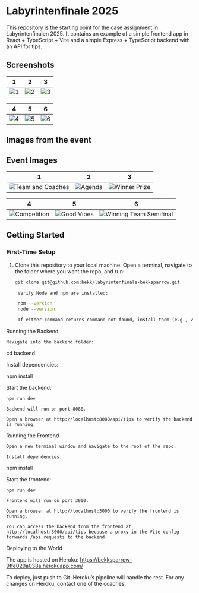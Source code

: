# Labyrintenfinale 2025

This repository is the starting point for the case assignment in Labyrintenfinalen 2025. It contains an example of a simple frontend app in React + TypeScript + Vite and a simple Express + TypeScript backend with an API for tips.

## Screenshots

| 1 | 2 | 3 |
|---|---|---|
| ![1](https://github.com/user-attachments/assets/31c840f5-d171-4aab-8bbd-704afba78cb4) | ![2](https://github.com/user-attachments/assets/1d2db348-db9a-47a0-9999-8c437f476272) | ![3](https://github.com/user-attachments/assets/1bf61d85-b415-4980-a121-6667dc5baf75) |

| 4 | 5 | 6 |
|---|---|---|
| ![4](https://github.com/user-attachments/assets/a5a787f8-92c8-47c7-9f7f-91634b8daf0f) | ![5](https://github.com/user-attachments/assets/3bf1a79f-01fe-41b9-8e24-01a69a05911a) | ![6](https://github.com/user-attachments/assets/39f54dd8-7119-458b-a465-4dc635bb4de2) |


## Images from the event 
## Event Images

| 1 | 2 | 3 |
|---|---|---|
| ![Team and Coaches](https://github.com/user-attachments/assets/670f64f7-996c-408d-b23c-4fd3b728469a) | ![Agenda](https://github.com/user-attachments/assets/10c91fa4-2f1a-40e8-bac8-370277f0c69c) | ![Winner Prize](https://github.com/user-attachments/assets/31fee900-0bb0-4274-95e2-92241429058b) |

| 4 | 5 | 6 |
|---|---|---|
| ![Competition](https://github.com/user-attachments/assets/6940474f-3caf-45e7-bc89-dda679c3d514) | ![Good Vibes](https://github.com/user-attachments/assets/ebbc16df-97a6-48ed-8f59-04c4a631ea15) | ![Winning Team Semifinal](https://github.com/user-attachments/assets/c2477e89-a982-4909-bbb3-ac03d35f8756) |

## Getting Started

### First-Time Setup

1. Clone this repository to your local machine. Open a terminal, navigate to the folder where you want the repo, and run:  
   ```bash
   git clone git@github.com:bekk/labyrintenfinale-bekksparrow.git

    Verify Node and npm are installed:

    npm --version
    node --version

    If either command returns command not found, install them (e.g., via Homebrew). Ask a coach for help if needed.

Running the Backend

    Navigate into the backend folder:

cd backend

Install dependencies:

npm install

Start the backend:

    npm run dev

    Backend will run on port 8080.

    Open a browser at http://localhost:8080/api/tips to verify the backend is running.

Running the Frontend

    Open a new terminal window and navigate to the root of the repo.

    Install dependencies:

npm install

Start the frontend:

    npm run dev

    Frontend will run on port 3000.

    Open a browser at http://localhost:3000 to verify the frontend is running.

    You can access the backend from the frontend at http://localhost:3000/api/tips because a proxy in the Vite config forwards /api requests to the backend.

Deploying to the World

The app is hosted on Heroku: https://bekksparrow-9ffe029a038a.herokuapp.com/


To deploy, just push to Git. Heroku’s pipeline will handle the rest. For any changes on Heroku, contact one of the coaches.
